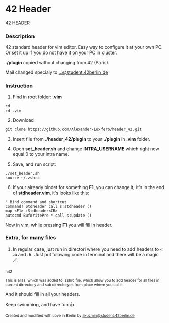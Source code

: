 # **42 Header**

42 HEADER

### **Description**

42 standard header for vim editor.
Easy way to configure it at your own PC.
Or set it up if you do not have it on your PC in cluster.

**./plugin** copied without changing from 42 (Paris).

Mail changed specialy to ...@student.42berlin.de

### **Instruction**

1. Find in root folder: **.vim**

```code
cd
cd .vim
```

2. Download

```code
git clone https://github.com/Alexander-Luxfero/header_42.git
```

3. Insert file from **./header_42/plugin** to your **./plugin** in **.vim** folder.

4. Open **set_header.sh** and change **INTRA_USERNAME** which right now equal 0 to your intra name.

5. Save, and run script:

```code
./set_header.sh
source ~/.zshrc
```

6. If your already bindet for something **F1**, you can change it, it's in the end of **stdheader.vim**, it's looks like this:

```code
" Bind command and shortcut
command! Stdheader call s:stdheader ()
map <F1> :Stdheader<CR>
autocmd BufWritePre * call s:update ()
```

Now in vim, while pressing **F1** you will fill in header.

### **Extra, for many files**

1. In regular case, just run in directori where you need to add headers to < **.c** and **.h**. Just put folowing code in terminal and there will be a magic 🪄:

```code
h42
```

<sub>This is alias, which was added to .zshrc file, which allow you to add header for all files in current dirrectory and sub dirrectoryes from place where you call it.</sub>

And it should fill in all your headers.

Keep swimming, and have fun 👍

<sub>Created and modified with Love in Berlin by akuzmin@student.42berlin.de</sub>
